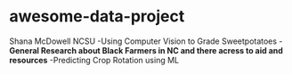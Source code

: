 # awesome-data-project
Shana McDowell
NCSU
-Using Computer Vision to Grade Sweetpotatoes
-**General Research about Black Farmers in NC and there acress to aid and resources**
-Predicting Crop Rotation using ML